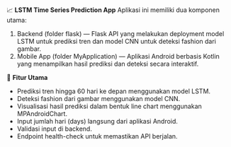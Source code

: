 📈 **LSTM Time Series Prediction App**
Aplikasi ini memiliki dua komponen utama:
1. Backend (folder flask) — Flask API yang melakukan deployment model LSTM untuk prediksi tren dan model CNN untuk deteksi fashion dari gambar.
2. Mobile App (folder MyApplication) — Aplikasi Android berbasis Kotlin yang menampilkan hasil prediksi dan deteksi secara interaktif.

🚀 **Fitur Utama**
- Prediksi tren hingga 60 hari ke depan menggunakan model LSTM.
- Deteksi fashion dari gambar menggunakan model CNN.
- Visualisasi hasil prediksi dalam bentuk line chart menggunakan MPAndroidChart.
- Input jumlah hari (days) langsung dari aplikasi Android.
- Validasi input di backend.
- Endpoint health-check untuk memastikan API berjalan.
